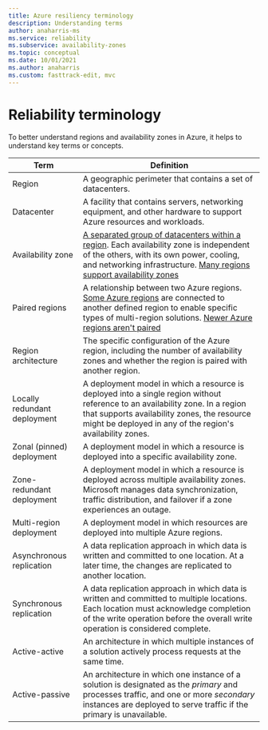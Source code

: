 ```yaml
---
title: Azure resiliency terminology
description: Understanding terms
author: anaharris-ms
ms.service: reliability
ms.subservice: availability-zones
ms.topic: conceptual
ms.date: 10/01/2021
ms.author: anaharris
ms.custom: fasttrack-edit, mvc
---
```


# Reliability terminology

To better understand regions and availability zones in Azure, it helps to understand key terms or concepts.



| Term | Definition |
|-|-|
| Region | A geographic perimeter that contains a set of datacenters. |
| Datacenter | A facility that contains servers, networking equipment, and other hardware to support Azure resources and workloads. |
| Availability zone | [A separated group of datacenters within a region](./availability-zones-overview.md). Each availability zone is independent of the others, with its own power, cooling, and networking infrastructure. [Many regions support availability zones](./availability-zones-service-support.md) |
| Paired regions |A relationship between two Azure regions. [Some Azure regions](./cross-region-replication-azure.md#azure-paired-regions) are connected to another defined region to enable specific types of multi-region solutions. [Newer Azure regions aren't paired](./cross-region-replication-azure.md#regions-with-availability-zones-and-no-region-pair) |
| Region architecture | The specific configuration of the Azure region, including the number of availability zones and whether the region is paired with another region. |
| Locally redundant deployment | A deployment model in which a resource is deployed into a single region without reference to an availability zone. In a region that supports availability zones, the resource might be deployed in any of the region's availability zones. |
| Zonal (pinned) deployment | A deployment model in which a resource is deployed into a specific availability zone. |
| Zone-redundant deployment | A deployment model in which a resource is deployed across multiple availability zones. Microsoft manages data synchronization, traffic distribution, and failover if a zone experiences an outage. |
| Multi-region deployment| A deployment model in which resources are deployed into multiple Azure regions. |
| Asynchronous replication | A data replication approach in which data is written and committed to one location. At a later time, the changes are replicated to another location. |
| Synchronous replication | A data replication approach in which data is written and committed to multiple locations. Each location must acknowledge completion of the write operation before the overall write operation is considered complete. |
| Active-active | An architecture in which multiple instances of a solution actively process requests at the same time. |
| Active-passive | An architecture in which one instance of a solution is designated as the *primary* and processes traffic, and one or more *secondary* instances are deployed to serve traffic if the primary is unavailable. |

